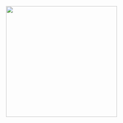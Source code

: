<div id="header" align="center">
  <img src="https://i.giphy.com/x0sn0s8ayjHscv7xII.webp" width="300"/>
</div>
